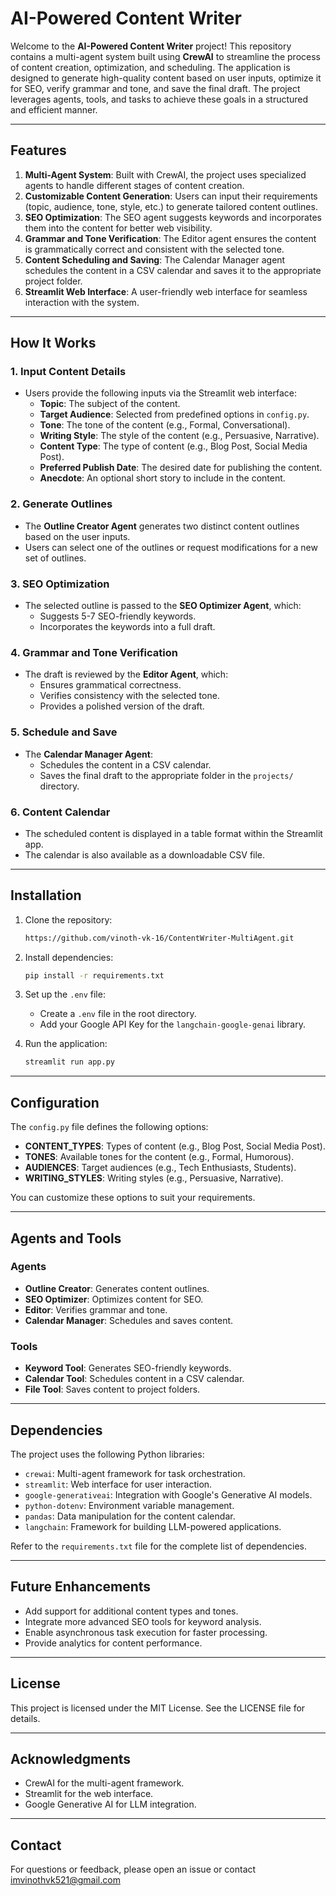 ﻿# AI-Powered Content Writer

Welcome to the **AI-Powered Content Writer** project! This repository contains a multi-agent system built using **CrewAI** to streamline the process of content creation, optimization, and scheduling. The application is designed to generate high-quality content based on user inputs, optimize it for SEO, verify grammar and tone, and save the final draft. The project leverages agents, tools, and tasks to achieve these goals in a structured and efficient manner.

---

## Features

1. **Multi-Agent System**: Built with CrewAI, the project uses specialized agents to handle different stages of content creation.
2. **Customizable Content Generation**: Users can input their requirements (topic, audience, tone, style, etc.) to generate tailored content outlines.
3. **SEO Optimization**: The SEO agent suggests keywords and incorporates them into the content for better web visibility.
4. **Grammar and Tone Verification**: The Editor agent ensures the content is grammatically correct and consistent with the selected tone.
5. **Content Scheduling and Saving**: The Calendar Manager agent schedules the content in a CSV calendar and saves it to the appropriate project folder.
6. **Streamlit Web Interface**: A user-friendly web interface for seamless interaction with the system.

---


## How It Works

### 1. **Input Content Details**
- Users provide the following inputs via the Streamlit web interface:
  - **Topic**: The subject of the content.
  - **Target Audience**: Selected from predefined options in `config.py`.
  - **Tone**: The tone of the content (e.g., Formal, Conversational).
  - **Writing Style**: The style of the content (e.g., Persuasive, Narrative).
  - **Content Type**: The type of content (e.g., Blog Post, Social Media Post).
  - **Preferred Publish Date**: The desired date for publishing the content.
  - **Anecdote**: An optional short story to include in the content.

### 2. **Generate Outlines**
- The **Outline Creator Agent** generates two distinct content outlines based on the user inputs.
- Users can select one of the outlines or request modifications for a new set of outlines.

### 3. **SEO Optimization**
- The selected outline is passed to the **SEO Optimizer Agent**, which:
  - Suggests 5-7 SEO-friendly keywords.
  - Incorporates the keywords into a full draft.

### 4. **Grammar and Tone Verification**
- The draft is reviewed by the **Editor Agent**, which:
  - Ensures grammatical correctness.
  - Verifies consistency with the selected tone.
  - Provides a polished version of the draft.

### 5. **Schedule and Save**
- The **Calendar Manager Agent**:
  - Schedules the content in a CSV calendar.
  - Saves the final draft to the appropriate folder in the `projects/` directory.

### 6. **Content Calendar**
- The scheduled content is displayed in a table format within the Streamlit app.
- The calendar is also available as a downloadable CSV file.

---

## Installation

1. Clone the repository:
   ```bash
   https://github.com/vinoth-vk-16/ContentWriter-MultiAgent.git
   ```

2. Install dependencies:
   ```bash
   pip install -r requirements.txt
   ```

3. Set up the `.env` file:
   - Create a `.env` file in the root directory.
   - Add your Google API Key for the `langchain-google-genai` library.

4. Run the application:
   ```bash
   streamlit run app.py
   ```

---

## Configuration

The `config.py` file defines the following options:
- **CONTENT_TYPES**: Types of content (e.g., Blog Post, Social Media Post).
- **TONES**: Available tones for the content (e.g., Formal, Humorous).
- **AUDIENCES**: Target audiences (e.g., Tech Enthusiasts, Students).
- **WRITING_STYLES**: Writing styles (e.g., Persuasive, Narrative).

You can customize these options to suit your requirements.

---

## Agents and Tools

### Agents
- **Outline Creator**: Generates content outlines.
- **SEO Optimizer**: Optimizes content for SEO.
- **Editor**: Verifies grammar and tone.
- **Calendar Manager**: Schedules and saves content.

### Tools
- **Keyword Tool**: Generates SEO-friendly keywords.
- **Calendar Tool**: Schedules content in a CSV calendar.
- **File Tool**: Saves content to project folders.

---

## Dependencies

The project uses the following Python libraries:
- `crewai`: Multi-agent framework for task orchestration.
- `streamlit`: Web interface for user interaction.
- `google-generativeai`: Integration with Google's Generative AI models.
- `python-dotenv`: Environment variable management.
- `pandas`: Data manipulation for the content calendar.
- `langchain`: Framework for building LLM-powered applications.

Refer to the `requirements.txt` file for the complete list of dependencies.

---

## Future Enhancements

- Add support for additional content types and tones.
- Integrate more advanced SEO tools for keyword analysis.
- Enable asynchronous task execution for faster processing.
- Provide analytics for content performance.

---

## License

This project is licensed under the MIT License. See the LICENSE file for details.

---

## Acknowledgments

- CrewAI for the multi-agent framework.
- Streamlit for the web interface.
- Google Generative AI for LLM integration.

---

## Contact

For questions or feedback, please open an issue or contact imvinothvk521@gmail.com
